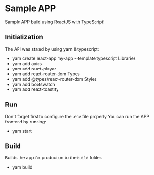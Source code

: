 # Sample APP
Sample APP build using ReactJS with TypeScript!

## Initialization
The API was stated by using yarn & typescript:
- yarn create react-app my-app --template typescript
Libraries
- yarn add axios
- yarn add react-player
- yarn add react-router-dom
Types
- yarn add @types/react-router-dom
Styles
- yarn add bootswatch
- yarn add react-toastify

## Run
Don't forget first to configure the .env file properly
You can run the APP frontend by running:
- yarn start

## Build
Builds the app for production to the `build` folder.
- yarn build